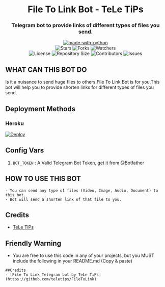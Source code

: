 <h1 align= center>File To Link Bot - TeLe TiPs</h1>
<h3 align = center>Telegram bot to provide links of different types of files you send. </h3>
<p align="center">
<a href="https://python.org"><img src="http://forthebadge.com/images/badges/made-with-python.svg" alt="made-with-python"></a>
<br>
    <img src="https://img.shields.io/github/stars/teletips/FileToLink?style=for-the-badge&color=yellow" alt="Stars">
    <img src="https://img.shields.io/github/forks/teletips/FileToLink?style=for-the-badge&color=green" alt="Forks">
    <img src="https://img.shields.io/github/watchers/teletips/FileToLink?style=for-the-badge&color=yellow" alt="Watchers"> <br>
    <img src="https://img.shields.io/github/license/teletips/FileToLink?style=for-the-badge&color=green" alt="License">
    <img src="https://img.shields.io/github/repo-size/teletips/FileToLink?style=for-the-badge&color=yellow" alt="Repository Size">
    <img src="https://img.shields.io/github/contributors/teletips/FileToLink?style=for-the-badge&color=green" alt="Contributors">
    <img src="https://img.shields.io/github/issues/teletips/FileToLink?style=for-the-badge&color=yellow" alt="Issues">
</p>  

## WHAT CAN THIS BOT DO
Is it a nuisance to send huge files to others.File To Link Bot is for you.This bot will help you to provide shorten links for different types of files you send.

## Deployment Methods

### Heroku

[![Deploy](https://www.herokucdn.com/deploy/button.svg)](https://heroku.com/deploy?template=https://github.com/teletips/FileToLink)

## Config Vars
1. `BOT_TOKEN` : A Valid Telegram Bot Token, get it from @Botfather

## HOW TO USE THIS BOT

```
- You can send any type of files (Video, Image, Audio, Document) to this bot.
- Bot will send a shorten link of that file to you.
```
## Credits
- [TeLe TiPs](https://github.com/teletips)

## Friendly Warning

- You are free to use this code in any of your projects, but you MUST include the following in your README.md (Copy & paste)
```
##Credits
- [File To Link Telegram bot by TeLe TiPs] (https://github.com/teletips/FileToLink)
```
